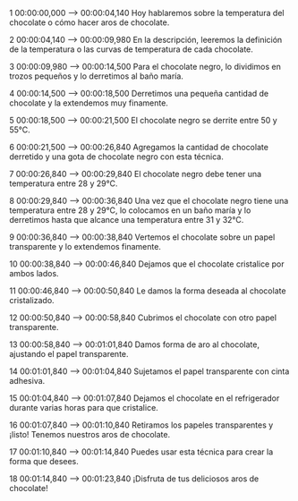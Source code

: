 1
00:00:00,000 --> 00:00:04,140
Hoy hablaremos sobre la temperatura del chocolate o cómo hacer aros de chocolate.

2
00:00:04,140 --> 00:00:09,980
En la descripción, leeremos la definición de la temperatura o las curvas de temperatura de cada chocolate.

3
00:00:09,980 --> 00:00:14,500
Para el chocolate negro, lo dividimos en trozos pequeños y lo derretimos al baño maría.

4
00:00:14,500 --> 00:00:18,500
Derretimos una pequeña cantidad de chocolate y la extendemos muy finamente.

5
00:00:18,500 --> 00:00:21,500
El chocolate negro se derrite entre 50 y 55°C.

6
00:00:21,500 --> 00:00:26,840
Agregamos la cantidad de chocolate derretido y una gota de chocolate negro con esta técnica.

7
00:00:26,840 --> 00:00:29,840
El chocolate negro debe tener una temperatura entre 28 y 29°C.

8
00:00:29,840 --> 00:00:36,840
Una vez que el chocolate negro tiene una temperatura entre 28 y 29°C, lo colocamos en un baño maría y lo derretimos hasta que alcance una temperatura entre 31 y 32°C.

9
00:00:36,840 --> 00:00:38,840
Vertemos el chocolate sobre un papel transparente y lo extendemos finamente.

10
00:00:38,840 --> 00:00:46,840
Dejamos que el chocolate cristalice por ambos lados.

11
00:00:46,840 --> 00:00:50,840
Le damos la forma deseada al chocolate cristalizado.

12
00:00:50,840 --> 00:00:58,840
Cubrimos el chocolate con otro papel transparente.

13
00:00:58,840 --> 00:01:01,840
Damos forma de aro al chocolate, ajustando el papel transparente.

14
00:01:01,840 --> 00:01:04,840
Sujetamos el papel transparente con cinta adhesiva.

15
00:01:04,840 --> 00:01:07,840
Dejamos el chocolate en el refrigerador durante varias horas para que cristalice.

16
00:01:07,840 --> 00:01:10,840
Retiramos los papeles transparentes y ¡listo! Tenemos nuestros aros de chocolate.

17
00:01:10,840 --> 00:01:14,840
Puedes usar esta técnica para crear la forma que desees.

18
00:01:14,840 --> 00:01:23,840
¡Disfruta de tus deliciosos aros de chocolate!
